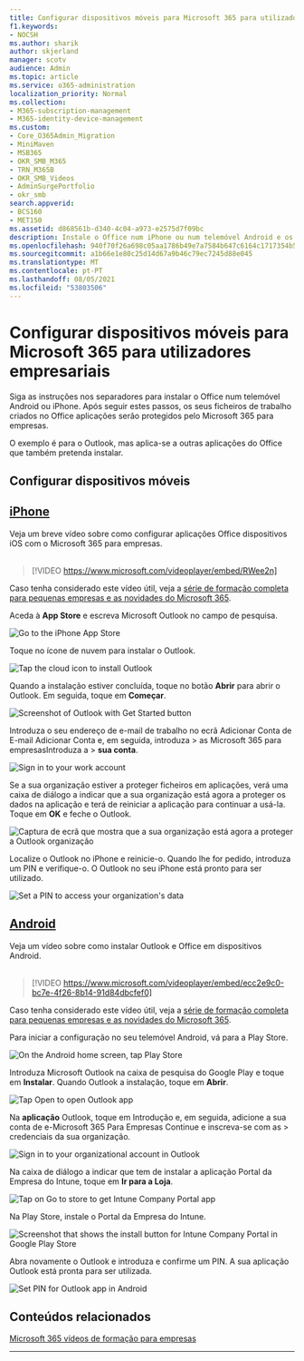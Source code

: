 ```yaml
---
title: Configurar dispositivos móveis para Microsoft 365 para utilizadores empresariais
f1.keywords:
- NOCSH
ms.author: sharik
author: skjerland
manager: scotv
audience: Admin
ms.topic: article
ms.service: o365-administration
localization_priority: Normal
ms.collection:
- M365-subscription-management
- M365-identity-device-management
ms.custom:
- Core_O365Admin_Migration
- MiniMaven
- MSB365
- OKR_SMB_M365
- TRN_M365B
- OKR_SMB_Videos
- AdminSurgePortfolio
- okr_smb
search.appverid:
- BCS160
- MET150
ms.assetid: d868561b-d340-4c04-a973-e2575d7f09bc
description: Instale o Office num iPhone ou num telemóvel Android e os seus ficheiros de trabalho Office aplicações serão protegidos pelo Microsoft 365 para empresas.
ms.openlocfilehash: 940f70f26a698c05aa1786b49e7a7584b647c6164c1717354b537398988ff4a7
ms.sourcegitcommit: a1b66e1e80c25d14d67a9b46c79ec7245d88e045
ms.translationtype: MT
ms.contentlocale: pt-PT
ms.lasthandoff: 08/05/2021
ms.locfileid: "53803506"
---
```

# <a name="set-up-mobile-devices-for-microsoft-365-for-business-users"></a>Configurar dispositivos móveis para Microsoft 365 para utilizadores empresariais

Siga as instruções nos separadores para instalar o Office num telemóvel Android ou iPhone. Após seguir estes passos, os seus ficheiros de trabalho criados no Office aplicações serão protegidos pelo Microsoft 365 para empresas.

O exemplo é para o Outlook, mas aplica-se a outras aplicações do Office que também pretenda instalar.
  
## <a name="set-up-mobile-devices"></a>Configurar dispositivos móveis

## <a name="iphone"></a>[iPhone](#tab/iPhone)
  
Veja um breve vídeo sobre como configurar aplicações Office dispositivos iOS com o Microsoft 365 para empresas.<br><br>

> [!VIDEO https://www.microsoft.com/videoplayer/embed/RWee2n] 

Caso tenha considerado este vídeo útil, veja a [série de formação completa para pequenas empresas e as novidades do Microsoft 365](../business-video/index.yml).

Aceda à **App Store** e escreva Microsoft Outlook no campo de pesquisa.
  
![Go to the iPhone App Store](../media/886913de-76e5-4883-8ed0-4eb3ec06188f.png)
  
Toque no ícone de nuvem para instalar o Outlook.
  
![Tap the cloud icon to install Outlook](../media/665e1620-948a-4ab8-b914-dca49530142c.png)
  
Quando a instalação estiver concluída, toque no botão **Abrir** para abrir o Outlook. Em seguida, toque em **Começar**.
  
![Screenshot of Outlook with Get Started button](../media/005bedec-ae50-4d75-b3bb-e7cef9e2561c.png)
  
Introduza o seu  endereço de e-mail de trabalho no ecrã Adicionar Conta de E-mail Adicionar Conta e, em seguida, introduza \> as Microsoft 365 para empresasIntroduza a \> **sua conta**.
  
![Sign in to your work account](../media/3cef1fb5-7bec-4d3d-8542-872b731ce19f.png)
  
Se a sua organização estiver a proteger ficheiros em aplicações, verá uma caixa de diálogo a indicar que a sua organização está agora a proteger os dados na aplicação e terá de reiniciar a aplicação para continuar a usá-la. Toque em **OK** e feche o Outlook. 
  
![Captura de ecrã que mostra que a sua organização está agora a proteger a Outlook organização](../media/fb4c1c84-b1e9-42e1-8070-c13dcf79fb09.png)
  
Localize o Outlook no iPhone e reinicie-o. Quando lhe for pedido, introduza um PIN e verifique-o. O Outlook no seu iPhone está pronto para ser utilizado.
  
![Set a PIN to access your organization's data](../media/64f2630b-3164-47a4-9dd6-ca0c29ed5fb3.png)
  
## <a name="android"></a>[Android](#tab/Android)
  
Veja um vídeo sobre como instalar Outlook e Office em dispositivos Android.<br><br>

> [!VIDEO https://www.microsoft.com/videoplayer/embed/ecc2e9c0-bc7e-4f26-8b14-91d84dbcfef0] 

Caso tenha considerado este vídeo útil, veja a [série de formação completa para pequenas empresas e as novidades do Microsoft 365](../business-video/index.yml).

Para iniciar a configuração no seu telemóvel Android, vá para a Play Store.
  
![On the Android home screen, tap Play Store](../media/93df88e7-c778-40e1-b35e-868ca6e97f6c.png)
  
Introduza Microsoft Outlook na caixa de pesquisa do Google Play e toque em **Instalar**. Quando Outlook a instalação, toque em **Abrir**.
  
![Tap Open to open Outlook app](../media/8b4c5937-8875-4b5a-a5b6-b8c6c9cd6240.png)
  
Na **aplicação** Outlook, toque em Introdução e, em seguida, adicione a sua conta de e-Microsoft 365 Para Empresas Continue e inscreva-se com as \> credenciais da sua organização.
  
![Sign in to your organizational account in Outlook](../media/18f67c66-4bab-4b99-94bd-080839312e29.png)
  
Na caixa de diálogo a indicar que tem de instalar a aplicação Portal da Empresa do Intune, toque em **Ir para a Loja**.
  
![Tap on Go to store to get Intune Company Portal app](../media/a702d712-5622-45dd-a511-b1adaee63071.png)
  
Na Play Store, instale o Portal da Empresa do Intune.
  
![Screenshot that shows the install button for Intune Company Portal in Google Play Store](../media/5e0408f2-3f37-44dd-80ed-13ca2ac6df0c.png)
  
Abra novamente o Outlook e introduza e confirme um PIN. A sua aplicação Outlook está pronta para ser utilizada.
  
![Set  PIN for Outlook app in Android](../media/edb91afb-f1ed-451a-bc6b-8ccba664e055.png)

## <a name="related-content"></a>Conteúdos relacionados

[Microsoft 365 vídeos de formação para empresas](../business-video/index.yml)

---
